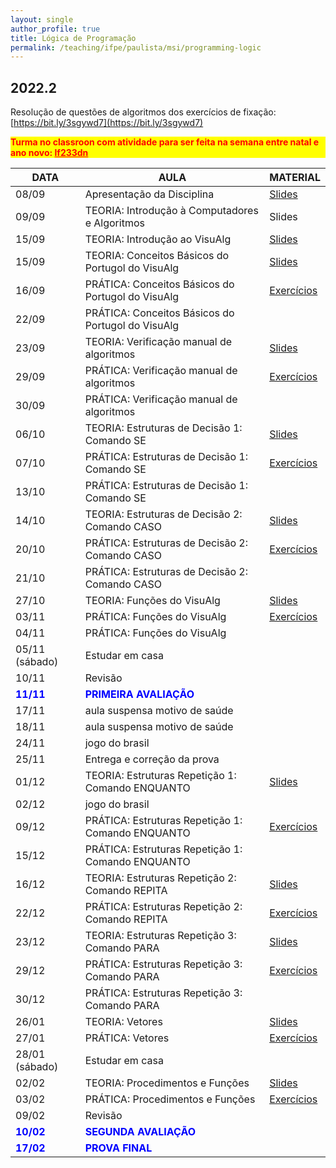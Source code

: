```yaml
---
layout: single
author_profile: true
title: Lógica de Programação
permalink: /teaching/ifpe/paulista/msi/programming-logic
---
```


## 2022.2

Resolução de questões de algoritmos dos exercícios de fixação: [https://bit.ly/3sgywd7](https://bit.ly/3sgywd7)

 <p style="background-color:#ffff00;color:#ff0000;"><b>Turma no classroon com atividade para ser feita na semana entre natal e ano novo: <u>lf233dn</u></b></p>

|DATA|AULA|MATERIAL|
|---|---|---|
| 08/09 | Apresentação da Disciplina | <a href="https://docs.google.com/presentation/d/18FQ3UwPHOQdMvuvYS5ggZwi3n4gtjPp6R8dQkzkSBr8/edit?usp=sharing" target="_blank">Slides</a> | 
| 09/09 | TEORIA: Introdução à Computadores e Algoritmos | Slides |
| 15/09 | TEORIA: Introdução ao VisuAlg | <a href="https://docs.google.com/presentation/d/1aW3oeOsn6qPJfABxXj9qfJ0bnWxTXOVrTPVlhw4_Feg/edit?usp=sharing" target="_blank">Slides</a> |
| 15/09 | TEORIA: Conceitos Básicos do Portugol do VisuAlg | <a href="https://docs.google.com/presentation/d/1ojOXZ04oMSmA-Rw7EduQ-3S2Egb37XnuTtHpV_RbwLk/edit?usp=sharing" target="_blank">Slides</a> | 
| 16/09 | PRÁTICA: Conceitos Básicos do Portugol do VisuAlg | <a href="https://docs.google.com/document/d/1TKr65dzY0rxxiWUfqjU2ntbYDhQU8gg7QgpO0vU9p2k/edit?usp=sharing" target="_blank">Exercícios</a> |
| 22/09 | PRÁTICA: Conceitos Básicos do Portugol do VisuAlg |  | 
| 23/09 | TEORIA: Verificação manual de algoritmos | <a href="https://docs.google.com/presentation/d/1QhdbQwSr-grEsDHtI3jcdAfGcTPXJOmG9tzVFz2r7GE/edit?usp=sharing" target="_blank">Slides</a> |
| 29/09 | PRÁTICA: Verificação manual de algoritmos | <a href="https://docs.google.com/document/d/1IMwBTg99Cejilfo_Guo81wDLKqBYzwNLLOGj-f0hafQ/edit?usp=sharing" target="_blank">Exercícios</a> | 
| 30/09 | PRÁTICA: Verificação manual de algoritmos |  | 
| 06/10 | TEORIA: Estruturas de Decisão 1: Comando SE | <a href="https://docs.google.com/presentation/d/1KAITF-Yu2SAry-wKvV3Mgq-eo-Q6DCz9_0fzw4JRKyY/edit?usp=sharing" target="_blank">Slides</a> | 
| 07/10 | PRÁTICA: Estruturas de Decisão 1: Comando SE | <a href="https://docs.google.com/document/d/1FPNaqtfKRsexy9JuA6d0X4ZTwh3vHI-2y19uQjUzZQU/edit?usp=sharing" target="_blank">Exercícios<a/> |
| 13/10 | PRÁTICA: Estruturas de Decisão 1: Comando SE |  | 
| 14/10 | TEORIA: Estruturas de Decisão 2: Comando CASO | <a href="https://docs.google.com/presentation/d/1pnIGib2EMt-VDv0feVEqLG7gaa30eMtdQ8V2N1drVRo/edit?usp=sharing" target="_blank">Slides</a> |
| 20/10 | PRÁTICA: Estruturas de Decisão 2: Comando CASO | <a href="https://docs.google.com/document/d/1oFTku4YPBajk6qVDv-JRx0P4zZ9PAhPBkKCvScP1dJ4/edit?usp=sharing" target="_blank">Exercícios</a> |
| 21/10 | PRÁTICA: Estruturas de Decisão 2: Comando CASO | |
| 27/10 | TEORIA: Funções do VisuAlg | <a href="https://docs.google.com/presentation/d/1i3PGkPlFiSa3crsFmM0CIMQrFQHdGQAS_eAmI5VHEn8/edit?usp=sharing" target="_blank">Slides</a> |
| 03/11 | PRÁTICA: Funções do VisuAlg | <a href="https://docs.google.com/document/d/1CXLKOoF-0WzgxvUMB6c018681GCSaOUJTFqvYzMziv0/edit?usp=sharing" target="_blank">Exercícios</a> |
| 04/11 | PRÁTICA: Funções do VisuAlg | |
| 05/11 (sábado) | Estudar em casa | |
| 10/11 | Revisão | |
| <span style="color:blue">**11/11**</span> | <span style="color:blue">**PRIMEIRA AVALIAÇÃO**</span> | |
| 17/11 | aula suspensa motivo de saúde | |
| 18/11 | aula suspensa motivo de saúde | |
| 24/11 | jogo do brasil | |
| 25/11 | Entrega e correção da prova
| 01/12 | TEORIA: Estruturas Repetição 1: Comando ENQUANTO | <a href="https://docs.google.com/presentation/d/1_XUztMbHM-qNFbUmp6AIqimFxt8gDemnUmeY68zjUyk/edit?usp=sharing" target="_blank">Slides</a> |
| 02/12 | jogo do brasil | | 
| 09/12 | PRÁTICA: Estruturas Repetição 1: Comando ENQUANTO | <a href="https://docs.google.com/document/d/1-0BrwWtKxLcjLdGzWbtvz-zVSvxtKyyX8a8PS7yujys/edit?usp=sharing" target="_blank">Exercícios</a> | 
| 15/12 | PRÁTICA: Estruturas Repetição 1: Comando ENQUANTO |  | 
| 16/12 | TEORIA: Estruturas Repetição 2: Comando REPITA | <a href="https://docs.google.com/presentation/d/1CXI_eC0S5ybqm7PslRU-3ZjAKHf5sfUaAM-vOgW7i4Y/edit?usp=sharing" target="_blank">Slides</a> |
| 22/12 | PRÁTICA: Estruturas Repetição 2: Comando REPITA | <a href="https://docs.google.com/document/d/1X1fQ5BQtBeY2u5K53I42yd4thIaMKdGktUnmSNGIQFA/edit?usp=sharing" target="_blank">Exercícios</a> |
| 23/12 | TEORIA: Estruturas Repetição 3: Comando PARA | <a href="https://docs.google.com/presentation/d/1h9Jf35w9ZSUtT02XQKkcOOHyYjuMwCAVYCmFeMPUCoc/edit?usp=sharing" target="_blank">Slides</a> |
| 29/12 | PRÁTICA: Estruturas Repetição 3: Comando PARA | <a href="https://docs.google.com/document/d/1vvu9PmXHlKcPojZzpceQoq5c_nj4OtAdbLJQHSnQX0s/edit?usp=sharing" target="_blank">Exercícios</a> | 
| 30/12 | PRÁTICA: Estruturas Repetição 3: Comando PARA |  | 
| 26/01 | TEORIA: Vetores | <a href="https://docs.google.com/presentation/d/1kgp4cofyENJFw_bqkyJgOFLcc0tYk1OJX6mafww57Sw/edit?usp=sharing" target="_blank">Slides</a> |
| 27/01 | PRÁTICA: Vetores | <a href="https://docs.google.com/document/d/1HlI583ulgBCGjOuvdHzKaePSh83vInUbG8U4LxKgBPc/edit?usp=sharing" target="_blank">Exercícios</a> |
| 28/01 (sábado) | Estudar em casa | | 
| 02/02 | TEORIA: Procedimentos e Funções | <a href="https://docs.google.com/presentation/d/1TC6wXpufcGZZ-nV-fIwXwpfFQxjFcYK2vgXnJCp3OKg/edit?usp=sharing" target="_blank">Slides</a> | 
| 03/02 | PRÁTICA: Procedimentos e Funções | <a href="https://docs.google.com/document/d/1m_PLNK2k0iZY6ayaqZMv66Wd2u_-oIYDcJFXoZ0sLcg/edit?usp=sharing" target="_blank">Exercícios</a> | 
| 09/02 | Revisão | | 
| <span style="color:blue">**10/02**</span> | <span style="color:blue">**SEGUNDA AVALIAÇÃO**</span> | | 
| <span style="color:blue">**17/02**</span> | <span style="color:blue">**PROVA FINAL**</span> | |

